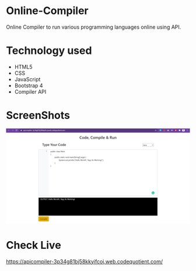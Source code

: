 # Online-Compiler
Online Compiler to run various programming languages online using API. 
# Technology used
* HTML5
* CSS
* JavaScript
* Bootstrap 4
* Compiler API
# ScreenShots
![Output](ApiCompiler.png)
# Check Live
https://apicompiler-3p34g81bj58kkyifcoj.web.codequotient.com/
